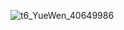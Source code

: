 ![t6_YueWen_40649986](https://user-images.githubusercontent.com/17806205/213099003-84390d89-70aa-47ee-ace6-a64a2444f1ea.jpg)